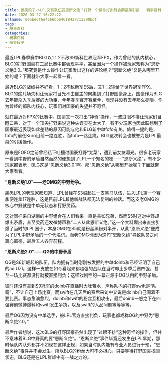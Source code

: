 ```yaml
---
title: 搞笑段子->LPL又有队伍要恩断义绝？打野一个操作打出转会期最菜引援 | 糗事百科
date: 2020-03-27 16:22:22
urlname: 0e5be6f6e40b6bb6461843a713390bdf
tags: 
- 糗事百科
categories:
- 糗事百科
- 搞笑段子
---
```

最近LPL春季赛中BLG以1：2不敌S9新科世界冠军FPX，作为曾经的队内核心，BLG的打野国豪在三局比赛中都表现平平，甚至因为一个操作被玩家戏称为“恩断义绝3.0。”那究竟是什么操作让玩家发出这样的评论呢？“恩断义绝”又是从哪里开始的呢？下面就带大家一起看一看。

最近BLG的战绩并不好看，1：2不敌新军ES后，又1：2输给了世界冠军FPX。BLG的这几场失利让玩家将目光不由自主的聚集到了打野国豪身上。国豪作为BLG去年能杀入季后赛的大功臣，今年春季赛开赛至今，表现并没有去年那么亮眼。作为曾经的都队内核心，玩家们对国豪的失望并不奇怪。

就在最近对FPX的比赛中，国豪又一次打出“神奇”操作，一波过眼不排让玩家们目瞪口呆，对于一个顶尖打野来说这种失误实在太大了。有不少玩家也因此联想到了国豪最近表现如此差劲的原因可能与他和BLG新中单fofo有关。值得一提的是，fofo的前任Kuro目前一路连胜，而fofo一路连跪，BLG这次转会也被誉为是LPL最菜的引援操作。

原来是FOFO之前曾经私下吐槽过国豪打野“太菜”，遭到前女友曝光。很多老玩家一看到中野的矛盾自然而然的便想到了LPL一个知名的梗——“恩断义绝”，有不少玩家都表示，BLG这是“恩断义绝3.0”啊。那“恩断义绝”从哪里开始呢？下面就带大家看看。

**“恩断义绝1.0”——老OMG的中野纷争。**

熟悉LPL的老玩家都知道，LPL曾经在S3崛起过一支黑马队伍，进入LPL第一个赛季便连拿17连胜，这是目前LPL其他新战队都无法复制的神话。而这支老OMG的核心中野就是中单无状态和打野灵药。

这对同样来自湖南的中野组合在人们看来一直是亲如兄弟，然而S5时这对中野却爆出矛盾，甚至灵药还发微博声称“二人从此恩断义绝。”这一个大料爆出来直接引爆了当时的LPL圈子，本身OMG在S5就是粉丝黑粉对半开，从此“恩断义绝”便成为了LPL中野矛盾的一个代名词。而老OMG也因为这句“恩断义绝”导致队员之间离心离德，最后五人各奔前程。

**“恩断义绝2.0”——QG的中野矛盾**

QG是S6新崛起的队伍，队内拥有当时刚刚被发掘的中单doinb和已经证明了自己的ad UZI。这样一支放在如今看起来都超强的战队在当时却止步季后赛四强，甚至一场比赛都没打就被直接判负；这样戏剧性的一幕正源于OG队内的中野矛盾。

彼时还没有拿到S9冠军的doinb在直播时大吐苦水，声称队内的打野swift是“队霸”，不让自己上场比赛。而swift在几天后的赛后采访中又说是doinb自己闹着不要比赛。事态愈演愈烈，doinb和swift的粉丝互相攻击，最后doinb一怒之下在四强赛前微博爆料和swift发生争执，以及swift的人品问题等等等等。

最后QG因为没有中单选手，被LPL官方直接判负，玩家也都戏称QG的中野为“恩断义绝2.0。”

最后作者想说，这次BLG的打野国豪虽然出现了”过眼不排“这种奇怪的操作，但并不意味着BLG中野真的要“恩断义绝”。“恩断义绝”事件毕竟还发生在LPL早期，那时候队内队外都并不如现在这样正规，如果当时队内能有专业人员进行干预，“恩断义绝”事件并不会发生。所以BLG的粉丝大可不必担心，只要等待打野国豪找回状态，BLG还是在LPL群雄中有一战之力的。


